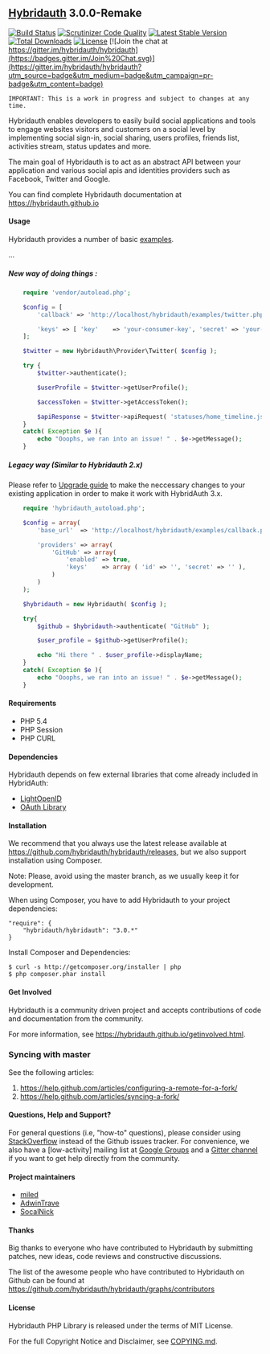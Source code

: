 ## [Hybridauth](https://hybridauth.github.io/) 3.0.0-Remake

[![Build Status](https://travis-ci.org/hybridauth/hybridauth.svg?branch=3.0.0-Remake)](https://travis-ci.org/hybridauth/hybridauth) [![Scrutinizer Code Quality](https://scrutinizer-ci.com/g/hybridauth/hybridauth/badges/quality-score.png?b=3.0.0-Remake)](https://scrutinizer-ci.com/g/hybridauth/hybridauth/?branch=3.0.0-Remake) [![Latest Stable Version](https://poser.pugx.org/hybridauth/hybridauth/v/stable.png)](https://packagist.org/packages/hybridauth/hybridauth) [![Total Downloads](https://poser.pugx.org/hybridauth/hybridauth/downloads.png)](https://packagist.org/packages/hybridauth/hybridauth) [![License](https://poser.pugx.org/hybridauth/hybridauth/license.svg)](https://packagist.org/packages/hybridauth/hybridauth) 
[![Join the chat at https://gitter.im/hybridauth/hybridauth](https://badges.gitter.im/Join%20Chat.svg)](https://gitter.im/hybridauth/hybridauth?utm_source=badge&utm_medium=badge&utm_campaign=pr-badge&utm_content=badge)


    IMPORTANT: This is a work in progress and subject to changes at any time.

Hybridauth enables developers to easily build social applications and tools to engage websites visitors and customers on a social level by implementing social sign-in, social sharing, users profiles, friends list, activities stream, status updates and more.

The main goal of Hybridauth is to act as an abstract API between your application and various social apis and identities providers such as Facebook, Twitter and Google.

You can find complete Hybridauth documentation at https://hybridauth.github.io

#### Usage

Hybridauth provides a number of basic [examples](https://github.com/hybridauth/hybridauth/tree/master/examples).

... 

##### New way of doing things :

```php
    require 'vendor/autoload.php';

    $config = [
        'callback' => 'http://localhost/hybridauth/examples/twitter.php',

        'keys' => [ 'key'    => 'your-consumer-key', 'secret' => 'your-consumer-secret' ]
    ];

    $twitter = new Hybridauth\Provider\Twitter( $config );

    try {
        $twitter->authenticate();

        $userProfile = $twitter->getUserProfile();

        $accessToken = $twitter->getAccessToken();

        $apiResponse = $twitter->apiRequest( 'statuses/home_timeline.json' );
    }
    catch( Exception $e ){
        echo "Ooophs, we ran into an issue! " . $e->getMessage();
    }
```

##### Legacy way (Similar to Hybridauth 2.x)

Please refer to [Upgrade guide](https://hybridauth.github.io/developer-ref-migrating.html) to make the neccessary changes to your existing application in order to make it work with HybridAuth 3.x.

```php
    require 'hybridauth_autoload.php';

    $config = array(
        'base_url'  => 'http://localhost/hybridauth/examples/callback.php',

        'providers' => array(
            'GitHub' => array(
                'enabled' => true,
                'keys'    => array ( 'id' => '', 'secret' => '' ),
            )
        )
    );

    $hybridauth = new Hybridauth( $config );

    try{
        $github = $hybridauth->authenticate( "GitHub" );

        $user_profile = $github->getUserProfile();

        echo "Hi there " . $user_profile->displayName;
    }
    catch( Exception $e ){
        echo "Ooophs, we ran into an issue! " . $e->getMessage();
    }
```

#### Requirements

* PHP 5.4
* PHP Session
* PHP CURL

#### Dependencies

Hybridauth depends on few external libraries that come already included in HybridAuth:

* [LightOpenID](https://gitorious.org/lightopenid)
* [OAuth Library](https://code.google.com/p/oauth/)

#### Installation

We recommend that you always use the latest release available at https://github.com/hybridauth/hybridauth/releases, but we also support installation using Composer.

Note: Please, avoid using the master branch, as we usually keep it for development.

When using Composer, you have to add Hybridauth to your project dependencies:

```
"require": {
    "hybridauth/hybridauth": "3.0.*"
}
```

Install Composer and Dependencies:

```
$ curl -s http://getcomposer.org/installer | php
$ php composer.phar install
```

#### Get Involved

Hybridauth is a community driven project and accepts contributions of code and documentation from the community. 

For more information, see https://hybridauth.github.io/getinvolved.html. 

### Syncing with master
See the following articles:
1) https://help.github.com/articles/configuring-a-remote-for-a-fork/
2) https://help.github.com/articles/syncing-a-fork/

#### Questions, Help and Support?

For general questions (i.e, "how-to" questions), please consider using [StackOverflow](https://stackoverflow.com/questions/tagged/hybridauth) instead of the Github issues tracker. For convenience, we also have a [low-activity] mailing list at [Google Groups](http://groups.google.com/group/hybridauth) and a [Gitter channel](https://gitter.im/hybridauth/hybridauth) if you want to get help directly from the community.

#### Project maintainers

* [miled](https://github.com/miled)
* [AdwinTrave](https://github.com/AdwinTrave)
* [SocalNick](https://github.com/SocalNick)

#### Thanks

Big thanks to everyone who have contributed to Hybridauth by submitting patches, new ideas, code reviews and constructive discussions.

The list of the awesome people who have contributed to Hybridauth on Github can be found at https://github.com/hybridauth/hybridauth/graphs/contributors

#### License

Hybridauth PHP Library is released under the terms of MIT License.

For the full Copyright Notice and Disclaimer, see [COPYING.md](https://github.com/hybridauth/hybridauth/blob/master/COPYING.md).
